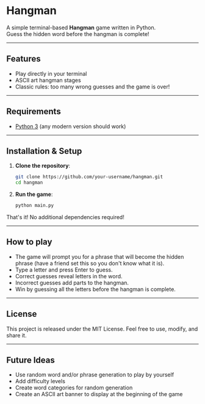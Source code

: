# Hangman

A simple terminal-based **Hangman** game written in Python.  
Guess the hidden word before the hangman is complete!

---

## Features
- Play directly in your terminal
- ASCII art hangman stages
- Classic rules: too many wrong guesses and the game is over!

---

## Requirements
- [Python 3](https://www.python.org/downloads/) (any modern version should work)

---

## Installation & Setup

1. **Clone the repository**:
   ```bash
   git clone https://github.com/your-username/hangman.git
   cd hangman
   ```

2. **Run the game**:
    ```bash
    python main.py
    ```

That's it! No additional dependencies required!

---

## How to play

- The game will prompt you for a phrase that will become the hidden phrase (have a friend set this so you don't know what it is).
- Type a letter and press Enter to guess.
- Correct guesses reveal letters in the word.
- Incorrect guesses add parts to the hangman.
- Win by guessing all the letters before the hangman is complete.

---

## License
This project is released under the MIT License.
Feel free to use, modify, and share it.

---

## Future Ideas
- Use random word and/or phrase generation to play by yourself
- Add difficulty levels
- Create word categories for random generation
- Create an ASCII art banner to display at the beginning of the game

